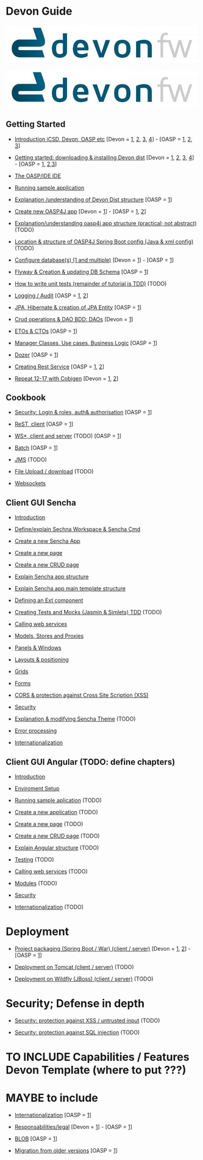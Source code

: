 # Devon Guide

![](images/devonfw.jpg)

![](images/devonfw.png)


## Getting Started

- [Introduction iCSD, Devon, OASP etc](https://github.com/devonfw/devon/wiki/devon-guide-introduction) [Devon = [1](https://github.com/devonfw/devon/wiki/tutorial-devon-introduction), [2](https://github.com/devonfw/devon/wiki/tutorial-devon-documentation), [3](https://github.com/devonfw/devon/wiki/tutorial-devon-modules), [4](https://github.com/devonfw/devon/wiki/tutorial-introduction)] - [OASP = [1](https://github.com/oasp/oasp4j/wiki), [2](https://github.com/oasp/oasp4j/wiki/architecture), [3](https://github.com/oasp/oasp4j/wiki/tutorial-introduction)]

- [Getting started: downloading & installing Devon dist](https://github.com/devonfw/devon/wiki/devon-guide-getting-started) [Devon = [1](https://github.com/devonfw/devon/wiki/tutorial-devon-documentation), [2](https://github.com/devonfw/devon/wiki/tutorial-environment), [3](https://github.com/devonfw/devon/wiki/tutorial-sample), [4](https://github.com/devonfw/devon/wiki/tutorial-components)] - [OASP = [1](https://github.com/oasp/oasp4j/wiki/oasp-ide-setup), [2](https://github.com/oasp/oasp4j/wiki/coding-tools),[3](https://github.com/oasp/oasp4j/wiki/oasp-Deploy-&-Run-OASP-locally)]

- [The OASP/IDE IDE](https://github.com/devonfw/devon/wiki/devon-guide-ide)

- [Running sample application](https://github.com/devonfw/devon/wiki/devon-guide-running-sample-application)

- [Explanation /understanding of Devon Dist structure](https://github.com/devonfw/devon/wiki/devon-guide-devon-structure)  [OASP = [1](https://github.com/oasp/oasp4j/wiki/tutorial-sample)]

- [Create new OASP4J app](https://github.com/devonfw/devon/wiki/devon-guide-newapp) [Devon = [1](https://github.com/devonfw/devon/wiki/tutorial-newapp)] - [OASP = [1](https://github.com/oasp/oasp4j/wiki/tutorial-newapp), [2](https://github.com/oasp/oasp4j/wiki/oasp-Deploy-&-Run-OASP-locally)]

- [Explanation/understanding oasp4j app structure (practical; not abstract)](https://github.com/devonfw/devon/wiki/devon-guide-oasp-app-structure) (TODO) 

- [Location & structure of OASP4J Spring Boot config (Java & xml config)](https://github.com/devonfw/devon/wiki/devon-guide-oasp-spring-config) (TODO) 

- [Configure database(s) (1 and multiple)](https://github.com/devonfw/devon/wiki/devon-guide-configure-database) [Devon = [1](https://github.com/devonfw/devon/wiki/Database-Configuration-Guide)] - [OASP = [1](https://github.com/oasp/oasp4j/wiki/guide-database-migration)]

- [Flyway & Creation & updating DB Schema](https://github.com/devonfw/devon/wiki/devon-guide-flyway) [OASP = [1](https://github.com/oasp/oasp4j/wiki/guide-database-migration)]

- [How to write unit tests (remainder of tutorial is TDD)](https://github.com/devonfw/devon/wiki/devon-guide-unit-test) (TODO) 

- [Logging / Audit](https://github.com/devonfw/devon/wiki/devon-guide-logging-audit) [OASP = [1](https://github.com/oasp/oasp4j/wiki/guide-auditing), [2](https://github.com/oasp/oasp4j/wiki/guide-logging)]

- [JPA, Hibernate & creation of JPA Entity](https://github.com/devonfw/devon/wiki/devon-guide-dataaccess-layer) [OASP = [1](https://github.com/oasp/oasp4j/wiki/guide-dataaccess-layer)]

- [Crud operations & DAO BDD: DAOs](https://github.com/devonfw/devon/wiki/devon-guide-crud) [Devon = [1](https://github.com/devonfw/devon/wiki/tutorial-crud)]

- [ETOs & CTOs](https://github.com/devonfw/devon/wiki/devon-guide-transferobject) [OASP = [1](https://github.com/oasp/oasp4j/wiki/guide-transferobject)]

- [Manager Classes, Use cases, Business Logic](https://github.com/devonfw/devon/wiki/devon-guide-logic-layer) [OASP = [1](https://github.com/oasp/oasp4j/wiki/guide-logic-layer)]

- [Dozer](https://github.com/devonfw/devon/wiki/devon-guide-dozer) [OASP = [1](https://github.com/oasp/oasp4j/wiki/guide-beanmapping)]

- [Creating Rest Service](https://github.com/devonfw/devon/wiki/devon-guide-creating-rest-service) [OASP = [1](https://github.com/oasp/oasp4j/wiki/decision-service-framework), [2](https://github.com/oasp/oasp4j/wiki/guide-service-layer)]

- [Repeat 12-17 with Cobigen](https://github.com/devonfw/devon/wiki/devon-guide-cobigen) [Devon = [1](https://github.com/devonfw/devon/wiki/tutorial-devon-generator), [2](https://github.com/devonfw/tools-cobigen/wiki/CobiGen)]

## Cookbook 
- [Security: Login & roles, auth& authorisation](https://github.com/devonfw/devon/wiki/devon-guide-security) [OASP = [1](https://github.com/oasp/oasp4j/wiki/guide-security)]

- [ReST, client](https://github.com/devonfw/devon/wiki/devon-guide-rest-client) [OASP = [1](https://github.com/oasp/oasp4j/wiki/guide-service-layer#rest)]

- [WS*, client and server](https://github.com/devonfw/devon/wiki/devon-guide-ws-client-server) (TODO) [OASP = [1](https://github.com/oasp/oasp4j/wiki/decision-service-framework)]

- [Batch](https://github.com/devonfw/devon/wiki/devon-guide-batch-layer) [OASP = [1](https://github.com/oasp/oasp4j/wiki/guide-batch-layer)]

- [JMS](https://github.com/devonfw/devon/wiki/devon-guide-jms) (TODO) 

- [File Upload / download](https://github.com/devonfw/devon/wiki/devon-guide-file-update-download) (TODO) 

- [Websockets](https://github.com/devonfw/devon/wiki/devon-guide-websockets) 

## Client GUI Sencha

- [Introduction](https://github.com/devonfw/devon/wiki/devon-guide-sencha-introduction)

- [Define/explain Sechna Workspace & Sencha Cmd](https://github.com/devonfw/devon/wiki/devon-guide-sencha-workspace-cmd)

- [Create a new Sencha App](https://github.com/devonfw/devon/wiki/devon-guide-sencha-newapp)

- [Create a new page](https://github.com/devonfw/devon/wiki/devon-guide-sencha-page)

- [Create a new CRUD page](https://github.com/devonfw/devon/wiki/devon-guide-sencha-crud)

- [Explain Sencha app structure](https://github.com/devonfw/devon/wiki/devon-guide-sencha-app-structure) 

- [Explain Sencha app main template structure](https://github.com/devonfw/devon/wiki/devon-guide-sencha-app-maintemplate)

- [Defining an Ext component](https://github.com/devonfw/devon/wiki/devon-guide-sencha-define-ext-component) 

- [Creating Tests and Mocks (Jasmin & Simlets) TDD](https://github.com/devonfw/devon/wiki/devon-guide-sencha-creating-tests-mocks) (TODO) 

- [Calling web services](https://github.com/devonfw/devon/wiki/devon-guide-sencha-calling-web-service)

- [Models, Stores and Proxies](https://github.com/devonfw/devon/wiki/devon-guide-sencha-models-stores-proxies) 

- [Panels & Windows](https://github.com/devonfw/devon/wiki/devon-guide-sencha-panels-windows)

- [Layouts & positioning](https://github.com/devonfw/devon/wiki/devon-guide-sencha-layouts-positioning)

- [Grids](https://github.com/devonfw/devon/wiki/devon-guide-sencha-grids)

- [Forms](https://github.com/devonfw/devon/wiki/devon-guide-sencha-forms)

- [CORS & protection against Cross Site Scription (XSS)](https://github.com/devonfw/devon/wiki/devon-guide-sencha-cors) 

- [Security](https://github.com/devonfw/devon/wiki/devon-guide-sencha-security)

- [Explanation & modifying Sencha Theme](https://github.com/devonfw/devon/wiki/devon-guide-sencha-theme) (TODO) 

- [Error processing](https://github.com/devonfw/devon/wiki/devon-guide-sencha-error-processing)

- [Internationalization](https://github.com/devonfw/devon/wiki/devon-guide-sencha-i18n)

## Client GUI Angular (TODO: define chapters) 

- [Introduction](https://github.com/devonfw/devon/wiki/devon-guide-angular-introduction) 

- [Enviroment Setup](https://github.com/devonfw/devon/wiki/devon-guide-angular-enviroment-setup) 

- [Running sample aplication](https://github.com/devonfw/devon/wiki/devon-guide-angular-sample-application) (TODO)

- [Create a new application](https://github.com/devonfw/devon/wiki/devon-guide-angular-newapp) (TODO)

- [Create a new page](https://github.com/devonfw/devon/wiki/devon-guide-angular-newpage) (TODO)

- [Create a new CRUD page](https://github.com/devonfw/devon/wiki/devon-guide-angular-crud) (TODO)

- [Explain Angular structure](https://github.com/devonfw/devon/wiki/devon-guide-angular-structure) (TODO)

- [Testing](https://github.com/devonfw/devon/wiki/devon-guide-angular-testing) (TODO)
 
- [Calling web services](https://github.com/devonfw/devon/wiki/devon-guide-angular-services) (TODO)

- [Modules](https://github.com/devonfw/devon/wiki/devon-guide-angular-modules) (TODO)

- [Security](https://github.com/devonfw/devon/wiki/devon-guide-angular-security)
 
- [Internationalization](https://github.com/devonfw/devon/wiki/devon-guide-angular-i18n) (TODO)

# Deployment

- [Project packaging (Spring Boot / War) (client / server)](https://github.com/devonfw/devon/wiki/devon-guide-project-packaging) [Devon = [1](https://github.com/devonfw/devon/wiki/tutorial-packaging), [2](https://github.com/devonfw/devon/wiki/tutorial-devon-jspackaging)] - [OASP = [1](https://github.com/oasp/oasp4j/wiki/tutorial-packaging)]

- [Deployment on Tomcat (client / server)](https://github.com/devonfw/devon/wiki/devon-guide-deployment-tomcat) (TODO) 

- [Deployment on Wildfly (JBoss) (client / server)](https://github.com/devonfw/devon/wiki/devon-guide-deployment-wildfly) (TODO) 


# Security; Defense in depth

- [Security: protection against XSS / untrusted input](https://github.com/devonfw/devon/wiki/devon-guide-security-protection-ageinst-xss-untrused) (TODO) 

- [Security: protection against SQL injection](https://github.com/devonfw/devon/wiki/devon-guide-security-protection-ageinst-sql-injection) (TODO) 


# TO INCLUDE Capabilities / Features Devon Template  (where to put ???)


# MAYBE to include

- [Internationalization](https://github.com/devonfw/devon/wiki/devon-guide-i18n) [OASP = [1](https://github.com/oasp/oasp4j/wiki/guide-i18n)]

- [Responsabilities/legal](https://github.com/devonfw/devon/wiki/devon-guide-responsabilities) [Devon = [1](https://github.com/devonfw/devon/wiki/devon-responsibilities)] - [OASP = [1](http://oasp.github.io/terms-of-use.html)]

- [BLOB](https://github.com/devonfw/devon/wiki/devon-guide-blob-support) [OASP = [1](https://github.com/oasp/oasp4j/wiki/guide-BLOB-support)]

- [Migration from older versions](https://github.com/devonfw/devon/wiki/devon-guide-migration-from-oasp4j-1.5.0-to-2.0.0)  [OASP = [1](https://github.com/oasp/oasp4j/wiki/Migration-Guide-from-OASP4j-1.5.0-to-OASP4j-2.0.0)]